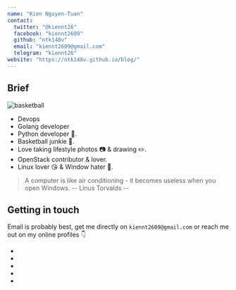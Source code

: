 ```yaml
---
name: "Kien Nguyen-Tuan"
contact:
  twitter: "@kiennt26"
  facebook: "kiennt2609"
  github: "ntk148v"
  email: "kiennt2609@gmail.com"
  telegram: "kiennt26"
website: "https://ntk148v.github.io/blog/"
---
```


## Brief

![basketball](https://ntk148v.github.io/blog/gallery/linh-tinh/DSCF2637.JPG)

- Devops
- Golang developer
- Python developer :snake:.
- Basketball junkie :basketball:.
- Love taking lifestyle photos :camera: & drawing :pencil2:.
- OpenStack contributor & lover.
- Linux lover :kissing_heart: & Window hater :no_good:.

> A computer is like air conditioning - it becomes useless when you open Windows.
> \-- Linus Torvalds --

## Getting in touch

Email is probably best, get me directly on `kiennt2609@gmail.com` or reach me out on my online profiles :point_down:

<div class="contact-container">
  <ul>
    <li>
      <a href="https://twitter.com/kiennt26">
        <i class="fa fa-twitter"></i>
      </a>
    </li>
    <li>
      <a href="https://github.com/ntk148v">
        <i class="fa fa-github"></i>
      </a>
    </li>
    <li>
      <a href="https://t.me/@kiennt26">
        <i class="fa fa-telegram"></i>
      </a>
    </li>
    <li>
      <a href="https://facebook.com/kiennt2609">
        <i class="fa fa-facebook"></i>
      </a>
    </li>
    <li>
      <a href="mailto: kiennt2609@gmail.com">
        <i class="fa fa-envelope"></i>
      </a>
    </li>
  </ul>
</div>
